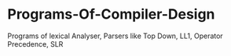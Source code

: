 # Programs-Of-Compiler-Design
Programs of lexical Analyser, Parsers like Top Down, LL1, Operator Precedence, SLR
